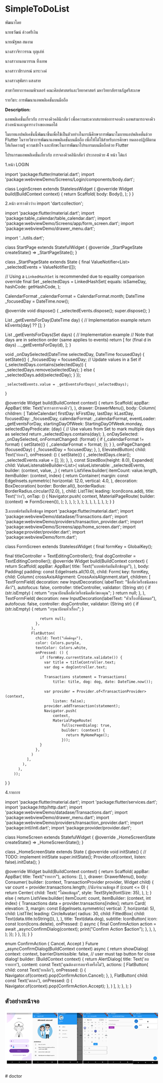 # SimpleToDoList

 พัฒนาโดย

นายธวัฒน์ ด้วงศรีเงิน

นายณัฐพล สมงาม

นางสาวจิราวรรณ บุญเล่ห์

นางสาวถนอมวรรณ ทิ้งเทพ

นางสาววชิราภรณ์ มาระวงค์

นางสาวสุพัตรา แสงสาย

สาขาวิทยาการคอมพิวเตอร์ คณะศิลปศาสตร์และวิทยาศาสตร์ มหาวิทยาลัยราชภัฏศรีสะเกษ

รายวิชา: การพัฒนาแอพพลิเคชั่นบนมือถือ

**Description:**

แอพพลิเคชั่นเกี่ยวกับ การจองคิวคลินิกสัตว์ เพื่อความสะดวกสบายต่อการจองคิว แอพสามารถจองคิวล่วงหน้าและดูตารางว่างของหมอได้

โมบายแอปพลิเคชั่นนี้พัฒนาขึ้นเพื่อใช้เป็นตัวอย่างในกรณีศึกษาการพัฒนาโมบายแอปพลิเคชั่นด้วย Flutter ในรายวิชาการพัฒนาแอพพลิเคชั่นบนมือถือ เพื่อให้ได้ใช้สำหรับการศึกษา ทดลองปฏิบัติตาม ให้เกิดความรู้ ความเข้าใจ และทักษะในการพัฒนาโปรแกรมบนมือถือด้วย Flutter

โปรแกรมแอพพลิเคชั่นเกี่ยวกับ การจองคิวคลินิกสัตว์ ประกอบด้วย 4 หน้า ได้แก่

1.หน้า LOGIN 

import 'package:flutter/material.dart';
import 'package:webviewDemo/Screens/Login/components/body.dart';

class LoginScreen extends StatelessWidget {
  @override
  Widget build(BuildContext context) {
    return Scaffold(
      body: Body(),
    );
  }
}

2.หน้า ตารางคิวว่าง
import 'dart:collection';

import 'package:flutter/material.dart';
import 'package:table_calendar/table_calendar.dart';
import 'package:webviewDemo/Screens/app/form_screen.dart';
import 'package:webviewDemo/drawer_menu.dart';

import '../utils.dart';

class StartPage extends StatefulWidget {
  @override
  _StartPageState createState() => _StartPageState();
}

class _StartPageState extends State<StartPage> {
  final ValueNotifier<List<Event>> _selectedEvents = ValueNotifier([]);

  // Using a `LinkedHashSet` is recommended due to equality comparison override
  final Set<DateTime> _selectedDays = LinkedHashSet<DateTime>(
    equals: isSameDay,
    hashCode: getHashCode,
  );

  CalendarFormat _calendarFormat = CalendarFormat.month;
  DateTime _focusedDay = DateTime.now();

  @override
  void dispose() {
    _selectedEvents.dispose();
    super.dispose();
  }

  List<Event> _getEventsForDay(DateTime day) {
    // Implementation example
    return kEvents[day] ?? [];
  }

  List<Event> _getEventsForDays(Set<DateTime> days) {
    // Implementation example
    // Note that days are in selection order (same applies to events)
    return [
      for (final d in days) ..._getEventsForDay(d),
    ];
  }

  void _onDaySelected(DateTime selectedDay, DateTime focusedDay) {
    setState(() {
      _focusedDay = focusedDay;
      // Update values in a Set
      if (_selectedDays.contains(selectedDay)) {
        _selectedDays.remove(selectedDay);
      } else {
        _selectedDays.add(selectedDay);
      }
    });

    _selectedEvents.value = _getEventsForDays(_selectedDays);
  }

  @override
  Widget build(BuildContext context) {
    return Scaffold(
      appBar: AppBar(
        title: Text('ตารางการจองคิว'),
      ),
      drawer: DrawerMenu(),
      body: Column(
        children: [
          TableCalendar<Event>(
            firstDay: kFirstDay,
            lastDay: kLastDay,
            focusedDay: _focusedDay,
            calendarFormat: _calendarFormat,
            eventLoader: _getEventsForDay,
            startingDayOfWeek: StartingDayOfWeek.monday,
            selectedDayPredicate: (day) {
              // Use values from Set to mark multiple days as selected
              return _selectedDays.contains(day);
            },
            onDaySelected: _onDaySelected,
            onFormatChanged: (format) {
              if (_calendarFormat != format) {
                setState(() {
                  _calendarFormat = format;
                });
              }
            },
            onPageChanged: (focusedDay) {
              _focusedDay = focusedDay;
            },
          ),
          ElevatedButton(
            child: Text('ย่อลง'),
            onPressed: () {
              setState(() {
                _selectedDays.clear();
                _selectedEvents.value = [];
              });
            },
          ),
          const SizedBox(height: 8.0),
          Expanded(
            child: ValueListenableBuilder<List<Event>>(
              valueListenable: _selectedEvents,
              builder: (context, value, _) {
                return ListView.builder(
                  itemCount: value.length,
                  itemBuilder: (context, index) {
                    return Container(
                      margin: const EdgeInsets.symmetric(
                        horizontal: 12.0,
                        vertical: 4.0,
                      ),
                      decoration: BoxDecoration(
                        border: Border.all(),
                        borderRadius: BorderRadius.circular(12.0),
                      ),
                      child: ListTile(
                        leading: Icon(Icons.add),
                        title: Text('ว่าง'),
                        onTap: () {
                          Navigator.push(
                            context,
                            MaterialPageRoute(
                                builder: (context) => FormScreen()),
                          );
                        },
                      ),
                    );
                  },
                );
              },
            ),
          ),
        ],
      ),
    );
  }
}

3.แบบฟอร์มบันทึกข้อมูล
import 'package:flutter/material.dart';
import 'package:webviewDemo/datadase/Transactions.dart';
import 'package:webviewDemo/providers/transaction_provider.dart';
import 'package:webviewDemo/Screens/app/home_screen.dart';
import 'package:provider/provider.dart';
import 'package:webviewDemo/form.dart';

class FormScreen extends StatelessWidget {
  final formKey = GlobalKey<FormState>();

  final titleController = TextEditingController();
  final dogController = TextEditingController();
  @override
  Widget build(BuildContext context) {
    return Scaffold(
        appBar: AppBar(
          title: Text("แบบฟอร์มบันทึกข้อมูล"),
        ),
        body: Padding(
          padding: const EdgeInsets.all(10.0),
          child: Form(
            key: formKey,
            child: Column(
              crossAxisAlignment: CrossAxisAlignment.start,
              children: [
                TextFormField(
                  decoration: new InputDecoration(
                      labelText: "ชื่อสัตว์หรือชนิดของสัตว์"),
                  autofocus: false,
                  controller: titleController,
                  validator: (String str) {
                    if (str.isEmpty) {
                      return "กรุณาป้อนชื่อสัตว์หรือชนิดสัตว์ของคุณ";
                    }
                    return null;
                  },
                ),
                TextFormField(
                  decoration:
                      new InputDecoration(labelText: "หัวเรื่องที่นัดหมอ"),
                  autofocus: false,
                  controller: dogController,
                  validator: (String str) {
                    if (str.isEmpty) {
                      return "กรุณาป้อนหัวเรื่อง";
                    }

                    return null;
                  },
                ),
                FlatButton(
                  child: Text("เพิ่มข้อมูล"),
                  color: Colors.purple,
                  textColor: Colors.white,
                  onPressed: () {
                    if (formKey.currentState.validate()) {
                      var title = titleController.text;
                      var dog = dogController.text;

                      Transactions statement = Transactions(
                          title: title, dog: dog, date: DateTime.now());

                      var provider = Provider.of<TransactionProvider>(context,
                          listen: false);
                      provider.addTransaction(statement);
                      Navigator.push(
                          context,
                          MaterialPageRoute(
                              fullscreenDialog: true,
                              builder: (context) {
                                return MyHomePage();
                              }));
                    }
                  },
                )
              ],
            ),
          ),
        ));
  }
}

4.รายการ

import 'package:flutter/material.dart';
import 'package:flutter/services.dart';
import 'package:http/http.dart';
import 'package:webviewDemo/datadase/Transactions.dart';
import 'package:webviewDemo/drawer_menu.dart';
import 'package:webviewDemo/providers/transaction_provider.dart';
import 'package:intl/intl.dart';
import 'package:provider/provider.dart';

class HomeScreen extends StatefulWidget {
  @override
  _HomeScreenState createState() => _HomeScreenState();
}

class _HomeScreenState extends State<HomeScreen> {
  @override
  void initState() {
    // TODO: implement initState
    super.initState();
    Provider.of<TransactionProvider>(context, listen: false).initData();
  }

  @override
  Widget build(BuildContext context) {
    return Scaffold(
        appBar: AppBar(
          title: Text("รายการ"),
          actions: [],
        ),
        drawer: DrawerMenu(),
        body: Consumer(
          builder: (context, TransactionProvider provider, Widget child) {
            var count = provider.transactions.length; //นับจำนวนข้อมูล
            if (count <= 0) {
              return Center(
                child: Text(
                  "ไม่พบข้อมูล",
                  style: TextStyle(fontSize: 35),
                ),
              );
            } else {
              return ListView.builder(
                  itemCount: count,
                  itemBuilder: (context, int index) {
                    Transactions data = provider.transactions[index];
                    return Card(
                      elevation: 3,
                      margin: const EdgeInsets.symmetric(
                          vertical: 7, horizontal: 5),
                      child: ListTile(
                        leading: CircleAvatar(
                          radius: 30,
                          child: FittedBox(
                            child: Text(data.title.toString()),
                          ),
                        ),
                        title: Text(data.dog),
                        subtitle: IconButton(
                          icon: const Icon(Icons.delete),
                          onPressed: () async {
                            final ConfirmAction action =
                                await _asyncConfirmDialog(context);
                            print("Confirm Action $action");
                          },
                        ),
                      ),
                    );
                  });
            }
          },
        ));
  }
}

enum ConfirmAction { Cancel, Accept }
Future<ConfirmAction> _asyncConfirmDialog(BuildContext context) async {
  return showDialog<ConfirmAction>(
    context: context,
    barrierDismissible: false, // user must tap button for close dialog!
    builder: (BuildContext context) {
      return AlertDialog(
        title: Text('ลบรายการ'),
        content: const Text('คุณต้องการลบจริงหรือไม่'),
        actions: <Widget>[
          FlatButton(
            child: const Text('ยกเลิก'),
            onPressed: () {
              Navigator.of(context).pop(ConfirmAction.Cancel);
            },
          ),
          FlatButton(
            child: const Text('ตกลง'),
            onPressed: () {
              Navigator.of(context).pop(ConfirmAction.Accept);
            },
          )
        ],
      );
    },
  );
}
## ตัวอย่างหน้าจอ
![img](./img.png)

#   d o c t o r 
 
 